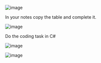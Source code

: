 ![image](https://github.com/MrAStone/StartEndCodeFixingTask/assets/60425249/d34dad5e-a403-4d6e-863f-2d3ebcd4b873)

In your notes copy the table and complete it.

![image](https://github.com/MrAStone/StartEndCodeFixingTask/assets/60425249/2c96d63f-1681-4b62-b50b-48fb68eba186)

Do the coding task in C#

![image](https://github.com/user-attachments/assets/34b9845e-ca9f-4d94-948c-a38435d1683f)

![image](https://github.com/user-attachments/assets/97a7ad57-4e83-4129-8090-c739044781f1)
